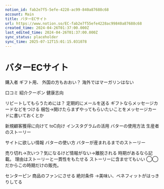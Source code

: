 ```yaml
---
notion_id: fab2e7f5-5efe-4228-ac99-840a87688c68
account: Main
title: バターECサイト
url: https://www.notion.so/EC-fab2e7f55efe4228ac99840a87688c68
created_time: 2024-04-26T01:37:00.000Z
last_edited_time: 2024-04-26T01:37:00.000Z
sync_status: placeholder
sync_time: 2025-07-12T15:01:15.031078
---
```

# バターECサイト


購入者
ギフト用、
外国の方もおおい？
海外ではマーガリンはない


口コミ
紹介クーポン
健康志向

リピートしてもらうためには？
定期的にメールを送る
ギフトならメッセージカードなどをつける
梱包→開けたらまずやってもらいたいことをメッセージカードに書いておくとか

新規顧客獲得に向けて
toC向け
インスタグラムの活用
バターの使用方法
生産者のストーリー


サイトに欲しい情報
バターの使い方
バターが産まれるまでのストーリー

売り切れ→次いつ？気になるけど情報がない→離脱される
時期があるなら記載。
理由はストーリーと一貫性をもたせる
ストーリーに含ませてもいい
◯◯だからこの時期だけの販売。

センターピン
商品のファンにさせる
絶対条件
→美味い、ベネフィットがはっきりしてる

